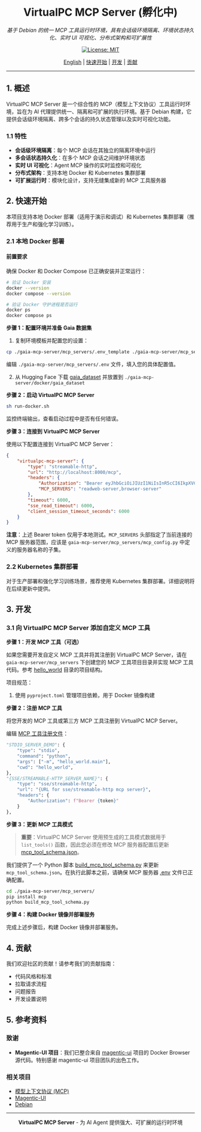 <div align="center">

# VirtualPC MCP Server (孵化中)

*基于 Debian 的统一 MCP 工具运行时环境，具有会话级环境隔离、环境状态持久化、实时 UI 可视化、分布式架构和可扩展性*

[![License: MIT][license-image]][license-url]

</div>

<div align="center">

[English](./README.md) | [快速开始](#快速开始) | [开发](#开发) | [贡献](#贡献)

</div>

---

## 1. 概述

VirtualPC MCP Server 是一个综合性的 MCP（模型上下文协议）工具运行时环境，旨在为 AI 代理提供统一、隔离和可扩展的执行环境。基于 Debian 构建，它提供会话级环境隔离、跨多个会话的持久状态管理以及实时可视化功能。

### 1.1 特性

- **会话级环境隔离**：每个 MCP 会话在其独立的隔离环境中运行
- **多会话状态持久化**：在多个 MCP 会话之间维护环境状态
- **实时 UI 可视化**：Agent MCP 操作的实时监控和可视化
- **分布式架构**：支持本地 Docker 和 Kubernetes 集群部署
- **可扩展运行时**：模块化设计，支持无缝集成新的 MCP 工具服务器

## 2. 快速开始

本项目支持本地 Docker 部署（适用于演示和调试）和 Kubernetes 集群部署（推荐用于生产和强化学习训练）。

### 2.1 本地 Docker 部署

#### 前置要求

确保 Docker 和 Docker Compose 已正确安装并正常运行：

```bash
# 验证 Docker 安装
docker --version
docker compose --version

# 验证 Docker 守护进程是否运行
docker ps
docker compose ps
```

**步骤 1：配置环境并准备 Gaia 数据集**

1. 复制环境模板并配置您的设置：

```bash
cp ./gaia-mcp-server/mcp_servers/.env_template ./gaia-mcp-server/mcp_servers/.env
```

编辑 `./gaia-mcp-server/mcp_servers/.env` 文件，填入您的具体配置值。

2. 从 Hugging Face 下载 [gaia_dataset](https://huggingface.co/datasets/gaia-benchmark/GAIA) 并放置到 `./gaia-mcp-server/docker/gaia_dataset`

**步骤 2：启动 VirtualPC MCP Server**

```bash
sh run-docker.sh
```

监控终端输出，查看启动过程中是否有任何错误。

**步骤 3：连接到 VirtualPC MCP Server**

使用以下配置连接到 VirtualPC MCP Server：

```json
{
    "virtualpc-mcp-server": {
        "type": "streamable-http",
        "url": "http://localhost:8000/mcp",
        "headers": {
            "Authorization": "Bearer eyJhbGciOiJIUzI1NiIsInR5cCI6IkpXVCJ9.eyJhcHAiOiJsb2NhbF9kZWJ1ZyIsInZlcnNpb24iOjEsInRpbWUiOjE3NTYzOTUzNzIuMTg0MDc0NH0.SALKn1dxEzsdX82-e3jAJANAo_kE4NO4192Epw5rYmQ",
            "MCP_SERVERS": "readweb-server,browser-server"
        },
        "timeout": 6000,
        "sse_read_timeout": 6000,
        "client_session_timeout_seconds": 6000
    }
}
```

**注意**：上述 Bearer token 仅用于本地测试。`MCP_SERVERS` 头部指定了当前连接的 MCP 服务器范围，应该是 `gaia-mcp-server/mcp_servers/mcp_config.py` 中定义的服务器名称的子集。

### 2.2 Kubernetes 集群部署

对于生产部署和强化学习训练场景，推荐使用 Kubernetes 集群部署。详细说明将在后续更新中提供。

## 3. 开发

### 3.1 向 VirtualPC MCP Server 添加自定义 MCP 工具

**步骤 1：开发 MCP 工具（可选）**

如果您需要开发自定义 MCP 工具并将其注册到 VirtualPC MCP Server，请在 `gaia-mcp-server/mcp_servers` 下创建您的 MCP 工具项目目录并实现 MCP 工具代码。参考 [hello_world](./gaia-mcp-server/mcp_servers/hello_world/) 目录的项目结构。

项目规范：

1. 使用 `pyproject.toml` 管理项目依赖，用于 Docker 镜像构建

**步骤 2：注册 MCP 工具**

将您开发的 MCP 工具或第三方 MCP 工具注册到 VirtualPC MCP Server。

编辑 [MCP 工具注册文件](./gaia-mcp-server/mcp_servers/mcp_config.py)：

```python
"STDIO_SERVER_DEMO": {
    "type": "stdio",
    "command": "python",
    "args": ["-m", "hello_world.main"],
    "cwd": "hello_world",
},
"{SSE/STREAMABLE-HTTP_SERVER_NAME}": {
    "type": "sse/streamable-http",
    "url": "{URL for sse/streamable-http mcp server}",
    "headers": {
        "Authorization": f"Bearer {token}"
    }
},
```

**步骤 3：更新 MCP 工具模式**

> **重要**：VirtualPC MCP Server 使用预生成的工具模式数据用于 `list_tools()` 函数，因此您必须在修改 MCP 服务器配置后更新 [mcp_tool_schema.json](./gaia-mcp-server/mcp_servers/mcp_tool_schema.json)。

我们提供了一个 Python 脚本 [build_mcp_tool_schema.py](./gaia-mcp-server/mcp_servers/build_mcp_tool_schema.py) 来更新 `mcp_tool_schema.json`。在执行此脚本之前，请确保 MCP 服务器 [.env](./gaia-mcp-server/mcp_servers/.env) 文件已正确配置。

```bash
cd ./gaia-mcp-server/mcp_servers/
pip install mcp
python build_mcp_tool_schema.py
```

**步骤 4：构建 Docker 镜像并部署服务**

完成上述步骤后，构建 Docker 镜像并部署服务。

## 4. 贡献

我们欢迎社区的贡献！请参考我们的贡献指南：

- 代码风格和标准
- 拉取请求流程
- 问题报告
- 开发设置说明

## 5. 参考资料

### 致谢

- **Magentic-UI 项目**：我们已整合来自 [magentic-ui](https://github.com/microsoft/magentic-ui) 项目的 Docker Browser 源代码。特别感谢 magentic-ui 项目团队的出色工作。

### 相关项目

- [模型上下文协议 (MCP)](https://modelcontextprotocol.io/)
- [Magentic-UI](https://github.com/microsoft/magentic-ui)
- [Debian](https://www.debian.org/)

---

<div align="center">

**VirtualPC MCP Server** - 为 AI Agent 提供强大、可扩展的运行时环境

[license-image]: https://img.shields.io/badge/License-MIT-yellow.svg
[license-url]: https://opensource.org/licenses/MIT

</div>

